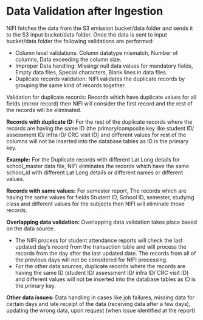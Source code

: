 # Data Validation after Ingestion

NIFI fetches the data from the S3 emission bucket/data folder and sends it to the S3 input bucket/data folder. Once the data is sent to input bucket/data folder the following validations are performed:

* Column level validations: Column datatype mismatch, Number of columns, Data exceeding the column size.
* Improper Data handling: Missing/ null data values for mandatory fields, Empty data files, Special characters, Blank lines in data files.
* Duplicate records validation: NIFI validates the duplicate records by grouping the same kind of records together.

Validation for duplicate records: Records which have duplicate values for all fields \(mirror  record\) then NIFI will consider the first record and the rest of the records will be eliminated. 

**Records with duplicate ID:** For the rest of the duplicate records where the records are having the same ID \(the primary/composite key like student ID/ assessment ID/ infra ID/ CRC visit ID\) and different values for rest of the columns will not be inserted into the database tables as ID is the primary key.

**Example:** For the Duplicate records with different Lat Long details for school\_master data file,  NIFI eliminates the records which have the same school\_id with different Lat Long details or different names or different values.

**Records with same values:** For semester report, The records which are having the same values for fields Student ID, School ID, semester, studying class and different values for the subjects then NIFI will eliminate those records. 

**Overlapping data validation:** Overlapping data validation takes place based on the data source.

* The NIFI process for student attendance reports will check the last updated day’s record from the transaction table and will process the records from the day after the last updated date. The records from all of the previous days will not be considered for NIFI processing. 
* For the other data sources, duplicate records where the records are having the same ID \(student ID/ assessment ID/ infra ID/ CRC visit ID\) and different values will not be inserted into the database tables as ID is the primary key.

**Other data issues:** Data handling in cases like job failures, missing data for certain days and late receipt of the data \(receiving data after a few days\), updating the wrong data, upon request \(when issue identified at the report\)  



